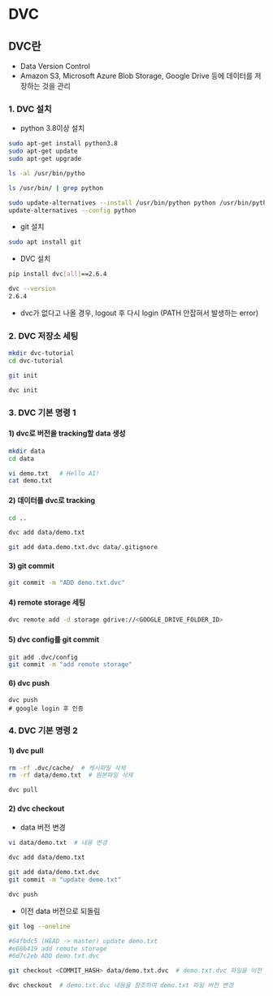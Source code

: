 # DVC

## DVC란
- Data Version Control
- Amazon S3, Microsoft Azure Blob Storage, Google Drive 등에 데이터를 저장하는 것을 관리

### 1. DVC 설치
- python 3.8이상 설치
```bash
sudo apt-get install python3.8
sudo apt-get update
sudo apt-get upgrade

ls -al /usr/bin/pytho

ls /usr/bin/ | grep python

sudo update-alternatives --install /usr/bin/python python /usr/bin/python3.8 3
update-alternatives --config python
```

- git 설치
```bash
sudo apt install git
```

- DVC 설치
```bash
pip install dvc[all]==2.6.4

dvc --version
2.6.4
```
- dvc가 없다고 나올 경우, logout 후 다시 login (PATH 안잡혀서 발생하는 error)

### 2. DVC 저장소 세팅
```bash
mkdir dvc-tutorial
cd dvc-tutorial

git init

dvc init
```

### 3. DVC 기본 명령 1
#### 1) dvc로 버전을 tracking할 data 생성
```bash
mkdir data
cd data

vi demo.txt   # Hello AI!
cat demo.txt
```

#### 2) 데이터를 dvc로 tracking
```bash
cd ..

dvc add data/demo.txt

git add data.demo.txt.dvc data/.gitignore
```

#### 3) git commit
```bash
git commit -m "ADD demo.txt.dvc"
```

#### 4) remote storage 세팅
```bash
dvc remote add -d storage gdrive://<GOOGLE_DRIVE_FOLDER_ID>
```

#### 5) dvc config를 git commit
```bash
git add .dvc/config
git commit -m "add remote storage"
```

#### 6) dvc push
```bas
dvc push
# google login 후 인증
```

### 4. DVC 기본 명령 2
#### 1) dvc pull
```bash
rm -rf .dvc/cache/  # 캐시파일 삭제
rm -rf data/demo.txt  # 원본파일 삭제

dvc pull
```

#### 2) dvc checkout
- data 버전 변경
```bash
vi data/demo.txt  # 내용 변경

dvc add data/demo.txt

git add data/demo.txt.dvc
git commit -m "update demo.txt"

dvc push
```
- 이전 data 버전으로 되돌림
```bash
git log --oneline

#64fbdc5 (HEAD -> master) update demo.txt
#e08b419 add remote storage
#6d7c2eb ADD demo.txt.dvc

git checkout <COMMIT_HASH> data/demo.txt.dvc  # demo.txt.dvc 파일을 이전 버전으로 되돌림

dvc checkout  # demo.txt.dvc 내용을 참조하여 demo.txt 파일 버전 변경
```
